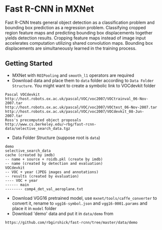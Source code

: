 # Fast R-CNN in MXNet

Fast R-CNN treats general object detection as a classification problem and
bounding box prediction as a regression problem. Classifying cropped region
feature maps and predicting bounding box displacements together yields
detection results. Cropping feature maps instead of image input accelerates
computation utilizing shared convolution maps. Bounding box displacements
are simultaneously learned in the training process.

## Getting Started

* MXNet with `ROIPooling` and `smooth_l1` operators are required
* Download data and place them to `data` folder according to `Data Folder Structure`.
  You might want to create a symbolic link to VOCdevkit folder
```
Pascal VOCdevkit
http://host.robots.ox.ac.uk/pascal/VOC/voc2007/VOCtrainval_06-Nov-2007.tar
http://host.robots.ox.ac.uk/pascal/VOC/voc2007/VOCtest_06-Nov-2007.tar
http://host.robots.ox.ac.uk/pascal/VOC/voc2007/VOCdevkit_08-Jun-2007.tar
Ross's precomputed object proposals
http://www.cs.berkeley.edu/~rbg/fast-rcnn-data/selective_search_data.tgz
```
* Data Folder Structure (suppose root is `data`)
```
demo
selective_search_data
cache (created by imdb)
-- name + source + roidb.pkl (create by imdb)
-- name (created by detection and evaluation)
VOCdevkit
-- VOC + year (JPEG images and annotations)
-- results (created by evaluation)
---- VOC + year
------ main
-------- comp4_det_val_aeroplane.txt
```
* Download VGG16 pretrained model, use `mxnet/tools/caffe_converter` to convert it,
  rename to `vgg16-symbol.json` and `vgg16-0001.params` and place it in `model` folder
* Download 'demo' data and put it in `data/demo` from
```
https://github.com/rbgirshick/fast-rcnn/tree/master/data/demo
```

